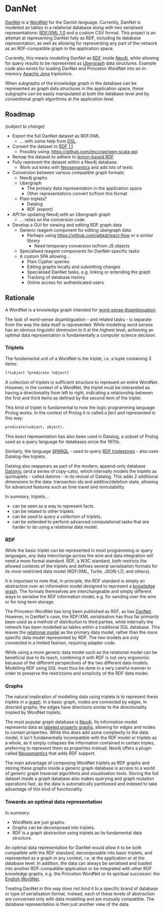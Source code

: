 DanNet
======
[DanNet](https://cst.ku.dk/projekter/dannet/) is a [WordNet](https://en.wikipedia.org/wiki/WordNet) for the Danish language. Currently, DanNet is modelled as tables in a relational database along with two serialised representations: [RDF/XML 1.0](https://www.w3.org/TR/2004/REC-rdf-syntax-grammar-20040210/) and a custom CSV format. This project is an attempt at representing DanNet fully as RDF, including its database representation, as well as allowing for representing any part of the network as an RDF-compatible graph in the application space.

Currently, this means modelling DanNet as [RDF](https://en.wikipedia.org/wiki/Resource_Description_Framework) inside [Neo4j](https://neo4j.com/), while allowing for query results to be represented as [Ubergraph](https://github.com/Engelberg/ubergraph) data structures. Example code also exists for loading DanNet and Princeton WordNet into an in-memory [Apache Jena](https://jena.apache.org/) triplestore.

When subgraphs of the knowledge graph in the database can be represented as graph data structures in the application space, these subgraphs can be easily manipulated at both the database level and by conventional graph algorithms at the application level.

Roadmap
-------
_(subject to change)_

* Export the full DanNet dataset as RDF/XML
  - ... with some help from [DSL](https://dsl.dk/).
* Convert the dataset to [RDF 1.1](https://www.w3.org/TR/rdf11-concepts/)
  - Possibly using: https://github.com/jmccrae/gwn-scala-api
* Remap the dataset to adhere to [lemon-based RDF](https://globalwordnet.github.io/schemas/)
* Fully represent the dataset within a Neo4j database.
    - Work out kinks with [Neosemantics](https://github.com/neo4j-labs/neosemantics) and add lots of tests.
* Conversion between various compatible graph formats
    - Neo4j graphs
    - Ubergraph
      * The primary data representation in the application space
      * Other representations convert to/from this format
    - Plain triplets?
      * Datalog
      * RDF (export)
* API for updating Neo4j with an Ubergraph graph
  - ... relies on the conversion code
* Develop a GUI for viewing and editing RDF graph data
  - Generic reagent component for editing ubergraph data
    - Perhaps using https://github.com/wbkd/react-flow or a similar library
      * Need temporary conversion to/from JS objects
  - Specialised reagent components for DanNet-specific tasks
  - A custom SPA allowing...
    * Plain Cypher queries
    * Editing graphs locally and submitting changes
    * Specialised DanNet tasks, e.g. linking or extending the graph
    * Tracking of database history
    * Online access for authenticated users

Rationale
---------
A WordNet is a knowledge graph intended for [word-sense disambiguation](https://en.wikipedia.org/wiki/Word-sense_disambiguation).

The task of word-sense disambiguation - and related tasks - is separate from the _way_ the data itself is represented. While modelling word senses has an obvious linguistic dimension to it at the highest level, achieving an optimal data representation is fundamentally a computer science decision.


### Triplets
The fundamental unit of a WordNet is the triplet, i.e. a tuple containing 3 items:

```clojure
[?subject ?predicate ?object]
```

A collection of triplets is sufficient structure to represent an entire WordNet. However, in the context of a WordNet, the triplet must be interpreted as having a directionality from left to right, indicating a relationship between the first and third items as defined by the second item of the triplet.

This kind of triplet is fundamental to how the logic programming language Prolog works. In the  context of Prolog it is called a _fact_ and represented in this way:

```prolog
predicate(subject, object).
```

This exact representation has also been used in Datalog, a subset of Prolog used as a query language for databases since the 1970s.

Similarly, the language [SPARQL](https://en.wikipedia.org/wiki/SPARQL) - used to query [RDF triplestores](https://en.wikipedia.org/wiki/Triplestore) - also uses Datalog-like triplets.

Datalog also reappears as part of the modern, append-only database [Datomic](https://www.infoq.com/articles/Datomic-Information-Model/) (and a series of copy-cats), which internally models the triplets as quintuplets - called datoms - in its revival of Datalog. This adds 2 additional dimensions to the data: transaction ids and addition/deletion state, allowing for advanced features such as time travel and immutability.

In summary, triplets...

* can be seen as a way to represent facts.
* can be related to other triplets.
* can be used to query a collection of triplets.
* can be extended to perform advanced computational tasks that are harder to do using a relational data model.

### RDF
While the basic triplet can be represented in most programming or query languages, any data interchange across the wire and data integration will need a more formal standard. RDF, a W3C standard, both restricts the allowed contents of the triplets and defines several serialisation formats for its more restricted data model (RDF/XML, Turtle, JSON-LD, and others).

It is important to note that, in principle, the RDF standard is simply an abstraction over an information model designed to represent a [knowledge graph](https://en.wikipedia.org/wiki/Knowledge_graph). The formats themselves are interchangeable and simply different ways to serialise the RDF information model, e.g. for sending over the wire or for long term storage.

The Princeton WordNet has long been published as RDF, as has [DanNet](https://cst.ku.dk/english/projekter/dannet/). However, in DanNet's case, the RDF/XML serialisation has thus far _primarily_ been used as a method of distribution to third parties, while internally the network has been modelled as tables within a traditional SQL database. This leaves the [relational model](https://en.wikipedia.org/wiki/Relational_model) as the primary data model, rather than the more specific data model represented by RDF. The two models are only connected in a limited fashion, requiring adapter code.

While using a more generic data model such as the relational model can be beneficial due to its reach, combining it with RDF is not very ergonomic because of the different perspectives of the two different data models. Modelling RDF using SQL must thus be done in a very careful manner in order to preserve the restrictions and simplicity of the RDF data model.

### Graphs
The natural implication of modelling data using triplets is to represent these triplets in a [graph](https://en.wikipedia.org/wiki/Graph_theory). In a basic graph, nodes are connected by edges. In directed graphs, the edges have directions similar to the directionality implied by WordNet triplets.

The most popular graph database is [Neo4j](https://en.wikipedia.org/wiki/Neo4j). Its information model represents data as [labeled property graphs](https://en.wikipedia.org/wiki/Graph_database#Labeled-property_graph), allowing for edges and nodes to contain properties. While this does add some complexity to the data model, it isn't fundamentally incompatible with the RDF model or triplets as a whole, as it simply collapses the information contained in certain triples, preferring to represent them as properties instead. Neo4j offers a plugin called [Neosemantics](https://github.com/neo4j-labs/neosemantics) that adds RDF support.

The main advantage of composing WordNet triplets as RDF graphs and storing these graphs inside a generic graph database is access to a world of generic graph traversal algorithms and visualisation tools. Storing the full dataset inside a graph database also makes querying and graph mutation operations fast, as the data is automatically partitioned and indexed to take advantage of this kind of functionality.

### Towards an optimal data representation
In summary:

* WordNets are just graphs.
* Graphs can be decomposed into triplets.
* RDF is a graph abstraction using triplets as its fundamental data structure.

An optimal data representation for DanNet would allow it to be both compatible with the RDF standard, decomposable into basic triplets, and represented as a graph in any context, i.e. at the application or at the database level. In addition, the data can always be serialised and loaded into another RDF-compatible application or be integrated with other RDF knowledge graphs, e.g. the Princeton WordNet or its spiritual successor: the [English WordNet](https://github.com/globalwordnet/english-wordnet).

Treating DanNet in this way does not bind it to a specific brand of database or type of serialisation format. Instead, each of these levels of abstraction are concerned only with data modelling and are mutually compatible. The database representation is then just another view of the data.
